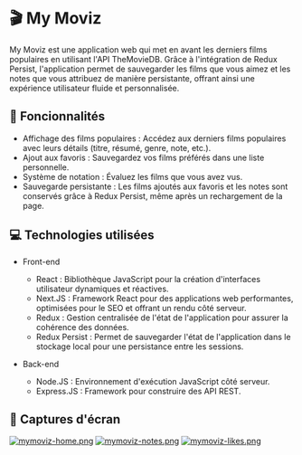 # 🎬 My Moviz
My Moviz est une application web qui met en avant les derniers films populaires en utilisant l'API TheMovieDB. Grâce à l'intégration de Redux Persist, l'application permet de sauvegarder les films que vous aimez et les notes que vous attribuez de manière persistante, offrant ainsi une expérience utilisateur fluide et personnalisée.

## 🌟 Foncionnalités
- Affichage des films populaires : Accédez aux derniers films populaires avec leurs détails (titre, résumé, genre, note, etc.).
- Ajout aux favoris : Sauvegardez vos films préférés dans une liste personnelle.
- Système de notation : Évaluez les films que vous avez vus.
- Sauvegarde persistante : Les films ajoutés aux favoris et les notes sont conservés grâce à Redux Persist, même après un rechargement de la page.


## 💻 Technologies utilisées
- Front-end
  - React : Bibliothèque JavaScript pour la création d'interfaces utilisateur dynamiques et réactives.
  - Next.JS : Framework React pour des applications web performantes, optimisées pour le SEO et offrant un rendu côté serveur.
  - Redux :  Gestion centralisée de l'état de l'application pour assurer la cohérence des données.
  - Redux Persist : Permet de sauvegarder l'état de l'application dans le stockage local pour une persistance entre les sessions.

- Back-end
  - Node.JS : Environnement d'exécution JavaScript côté serveur.
  - Express.JS : Framework pour construire des API REST.

## 📸 Captures d'écran
[![mymoviz-home.png](https://i.postimg.cc/6q2X5PKK/mymoviz-home.png)](https://postimg.cc/rRkbfQzZ)
[![mymoviz-notes.png](https://i.postimg.cc/FHZs62sC/mymoviz-notes.png)](https://postimg.cc/JssLDYXj) [![mymoviz-likes.png](https://i.postimg.cc/VNh1Q1yg/mymoviz-likes.png)](https://postimg.cc/1gDbwk3V)
